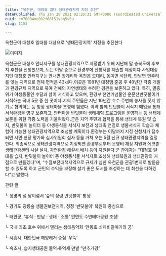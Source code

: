 ```yaml
---
title: "옥천군, 대청호 일대 생태관광지역 지정 추진"
datePublished: Thu Jan 28 2021 02:20:31 GMT+0000 (Coordinated Universal Time)
cuid: cm70084me002f08l51vog5v5u
slug: 1153

---
```



옥천군이 대청호 일대를 대상으로 ‘생태관광지역' 지정을 추진한다

![이미지](https://cdn.hashnode.com/res/hashnode/image/upload/v1739249464070/6cd463a9-c1d3-4b4d-9a47-e97ca9aafe7b.jpeg)

옥천군은 대청호 안터지구를 생태관광지역으로 지정받기 위해 지난해 말 충북도에 후보지 추천을 신청했으며, 도는 이달 중으로 환경부에 신청서를 제출할 예정이다.사업대상지인 대청호 안터지구는 안내면 장계리와 옥천읍 오대리, 동이면 석탄리, 안남면 연주리를 잇는 지역으로 전체 면적은 43㎢다.이곳은 1981년 대청댐 준공 후 40년간 각종 개발과 환경규제 지역으로 묶여 천혜의 자연생태와 수려한 경관을 보존하고 있다. 특히, 멸종위기 야생동물인 수달과 삵이 서식하고 있으며, 환경부 천연기념물인 운문산반딧불이가 서식하는 국내 5곳 중 한 곳이다.지역 주민들은 지난 10년간 호수 주변에 농사를 짓지 않기로 협의하는 등 청정 생태마을 조성에 힘썼다. 이와 함께 반딧불이 서식지 매입을 통해 서식환경을 영구 보존하고, 안터마을 반딧불이 생태체험 프로그램을 운영하는 등 생태계 보존을 위한 각종 노력을 기울여왔다.군은 지역 주민과 협력을 통해 생태계 복원 및 습지, 반딧불이 놀이터 등 야생동식물 서식지 보전과 생태축 연결로 생물서식지 학습과 체험이 가능한 생태관광지역으로 조성할 계획이다.환경부는 이달까지 지정 신청서가 접수되면 서면‧현장 평가와 심사위원회 심사 등을 거쳐 오는 5월 신규 생태관광지역을 결정한다. 최종적으로 생태관광지역으로 지정되면 환경부로부터 운영비 재정 지원과 에코촌‧생태관광센터 시설 설치, 자연환경 해설사 배치 등이 지원된다.군 관계자는 "대청호 일대를 습지, 반딧불이 놀이터 등 야생동식물 서식지로 조성해 생태복원과 생태관광의 거점으로 만들겠다”며, “수질보전대책지역으로 규제가 심한 옥천군을 관광1번지로 발돋움할 수 있도록 하고 군민의 수익을 보장해 살기 좋은 도시를 조성하는 데 최선을 다하겠다”고 말했다.

관련 글

└ 생명의 섬 남이섬서 ‘숲의 정령 반딧불이’ 방생

└ 경기도 광릉숲 생물권보전지역, 청정 ‘반딧불이’ 복원의 중심으로

└ 태안군, ‘휴식ㆍ만남ㆍ생태ㆍ소통’ 안면도 수변테마공원 조성!

└ 국내 최초 호수 위에서 열리는 생태음악회 ‘안동호 쇠제비갈매기의 꿈’

└ 시흥시, 대한민국 해양레저 중심 ‘우뚝’

└ 속초시, 습지생태공원 물억새·억새 만발 “만추가경”